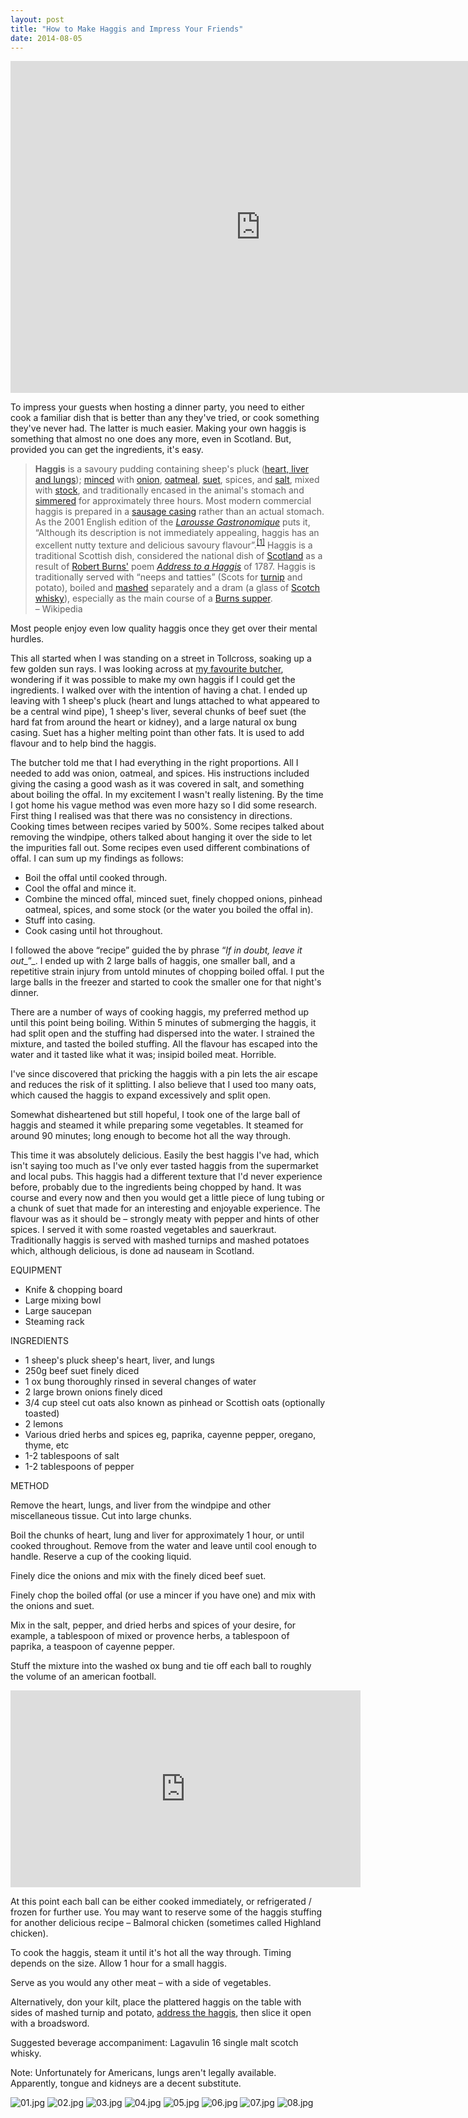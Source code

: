 ```yaml
---
layout: post
title: "How to Make Haggis and Impress Your Friends"
date: 2014-08-05
---
```

<iframe src="https://www.flickr.com/photos/41134346@N03/7149701171/in/photolist-e1vRiK-bixtJF-2EpvUV-yDdw6-yDduX-eTQmQ-96ncDa-yuVzW-biBzHT-mg1BUu-bTN64R-7uvHpN-5QHhZw-71vq1Q-71vqxu-71rpeD-71vp3Y-71vpwE-71rnmK-yuVA5-8Jjkj6-9pGNKW-ea3XaJ-axeJVQ-boQoD2-71vnHU-71vkkh-71rnJB-71vodW-RjEhb-7urCE8-juEu4S-5UEQZs-iQn5Dr-7zWFz4-9wceTG-9H12ka-hi1fqu-hi1fLu-6TSoAt-yDdtV-54Pq9-yuVA1-jDGHrp-d1w6R-fUWQaB-yuVAb-2b5Lgr-yEtmS-8jUrKy/player/" width="800" height="531" frameborder="0" allowfullscreen="allowfullscreen"></iframe>

To impress your guests when hosting a dinner party, you need to either cook a familiar dish that is better than any they've tried, or cook something they've never had. The latter is much easier. Making your own haggis is something that almost no one does any more, even in Scotland. But, provided you can get the ingredients, it's easy.

> **Haggis** is a savoury pudding containing sheep's pluck ([heart, liver and lungs](http://en.wikipedia.org/wiki/Offal "Offal")); [minced](http://en.wikipedia.org/wiki/Mincing "Mincing") with [onion](http://en.wikipedia.org/wiki/Onion "Onion"), [oatmeal](http://en.wikipedia.org/wiki/Oatmeal "Oatmeal"), [suet](http://en.wikipedia.org/wiki/Suet "Suet"), spices, and [salt](http://en.wikipedia.org/wiki/Salt "Salt"), mixed with [stock](http://en.wikipedia.org/wiki/Stock_(food) "Stock (food)"), and traditionally encased in the animal's stomach and [simmered](http://en.wikipedia.org/wiki/Simmer "Simmer") for approximately three hours. Most modern commercial haggis is prepared in a [sausage casing](http://en.wikipedia.org/wiki/Sausage_casing "Sausage casing") rather than an actual stomach. As the 2001 English edition of the _[Larousse Gastronomique](http://en.wikipedia.org/wiki/Larousse_Gastronomique "Larousse Gastronomique")_ puts it, “Although its description is not immediately appealing, haggis has an excellent nutty texture and delicious savoury flavour”.<sup>[[1]](http://en.wikipedia.org/wiki/Haggis#cite_note-1)</sup> Haggis is a traditional Scottish dish, considered the national dish of [Scotland](http://en.wikipedia.org/wiki/Scotland "Scotland") as a result of [Robert Burns'](http://en.wikipedia.org/wiki/Robert_Burns "Robert Burns") poem _[Address to a Haggis](http://en.wikipedia.org/wiki/Address_to_a_Haggis "Address to a Haggis")_ of 1787\. Haggis is traditionally served with “neeps and tatties” (Scots for [turnip](http://en.wikipedia.org/wiki/Rutabaga "Rutabaga") and potato), boiled and [mashed](http://en.wikipedia.org/wiki/Mashed_potato "Mashed potato") separately and a dram (a glass of [Scotch whisky](http://en.wikipedia.org/wiki/Scotch_whisky "Scotch whisky")), especially as the main course of a [Burns supper](http://en.wikipedia.org/wiki/Burns_supper "Burns supper").  
> – Wikipedia

Most people enjoy even low quality haggis once they get over their mental hurdles.

This all started when I was standing on a street in Tollcross, soaking up a few golden sun rays. I was looking across at [my favourite butcher](http://www.johnsaunderson.co.uk/), wondering if it was possible to make my own haggis if I could get the ingredients. I walked over with the intention of having a chat. I ended up leaving with 1 sheep's pluck (heart and lungs attached to what appeared to be a central wind pipe), 1 sheep's liver, several chunks of beef suet (the hard fat from around the heart or kidney), and a large natural ox bung casing. Suet has a higher melting point than other fats. It is used to add flavour and to help bind the haggis.

The butcher told me that I had everything in the right proportions. All I needed to add was onion, oatmeal, and spices. His instructions included giving the casing a good wash as it was covered in salt, and something about boiling the offal. In my excitement I wasn't really listening. By the time I got home his vague method was even more hazy so I did some research. First thing I realised was that there was no consistency in directions. Cooking times between recipes varied by 500%. Some recipes talked about removing the windpipe, others talked about hanging it over the side to let the impurities fall out. Some recipes even used different combinations of offal. I can sum up my findings as follows:

*   Boil the offal until cooked through.
*   Cool the offal and mince it.
*   Combine the minced offal, minced suet, finely chopped onions, pinhead oatmeal, spices, and some stock (or the water you boiled the offal in).
*   Stuff into casing.
*   Cook casing until hot throughout.

I followed the above “recipe” guided the by phrase “_If in doubt, leave it out__”_. I ended up with 2 large balls of haggis, one smaller ball, and a repetitive strain injury from untold minutes of chopping boiled offal. I put the large balls in the freezer and started to cook the smaller one for that night's dinner.

There are a number of ways of cooking haggis, my preferred method up until this point being boiling. Within 5 minutes of submerging the haggis, it had split open and the stuffing had dispersed into the water. I strained the mixture, and tasted the boiled stuffing. All the flavour has escaped into the water and it tasted like what it was; insipid boiled meat. Horrible.

I've since discovered that pricking the haggis with a pin lets the air escape and reduces the risk of it splitting. I also believe that I used too many oats, which caused the haggis to expand excessively and split open.

Somewhat disheartened but still hopeful, I took one of the large ball of haggis and steamed it while preparing some vegetables. It steamed for around 90 minutes; long enough to become hot all the way through.

This time it was absolutely delicious. Easily the best haggis I've had, which isn't saying too much as I've only ever tasted haggis from the supermarket and local pubs. This haggis had a different texture that I'd never experience before, probably due to the ingredients being chopped by hand. It was course and every now and then you would get a little piece of lung tubing or a chunk of suet that made for an interesting and enjoyable experience. The flavour was as it should be – strongly meaty with pepper and hints of other spices. I served it with some roasted vegetables and sauerkraut. Traditionally haggis is served with mashed turnips and mashed potatoes which, although delicious, is done ad nauseam in Scotland.

EQUIPMENT
*   Knife & chopping board
*   Large mixing bowl
*   Large saucepan
*   Steaming rack

INGREDIENTS
*   1 sheep's pluck <span class="ExtraInfo">sheep's heart, liver, and lungs</span>
*   250g beef suet <span class="ExtraInfo">finely diced</span>
*   1 ox bung <span class="ExtraInfo">thoroughly rinsed in several changes of water</span>
*   2 large brown onions <span class="ExtraInfo">finely diced</span>
*   3/4 cup steel cut oats <span class="ExtraInfo"><span style="line-height: 15px;">also known as pinhead or Scottish oats (optionally toasted)</span></span>
*   2 lemons
*   Various dried herbs and spices <span class="ExtraInfo">eg, paprika, cayenne pepper, oregano, thyme, etc</span>
*   1-2 tablespoons of salt
*   1-2 tablespoons of pepper

METHOD

Remove the heart, lungs, and liver from the windpipe and other miscellaneous tissue. Cut into large chunks.

Boil the chunks of heart, lung and liver for approximately 1 hour, or until cooked throughout. Remove from the water and leave until cool enough to handle. Reserve a cup of the cooking liquid.

Finely dice the onions and mix with the finely diced beef suet.

Finely chop the boiled offal (or use a mincer if you have one) and mix with the onions and suet.

Mix in the salt, pepper, and dried herbs and spices of your desire, for example, a tablespoon of mixed or provence herbs, a tablespoon of paprika, a teaspoon of cayenne pepper.

Stuff the mixture into the washed ox bung and tie off each ball to roughly the volume of an american football.

<iframe src="https://www.youtube.com/embed/K9QXwBdLUZs?start=215&amp;end=240" width="560" height="315" frameborder="0" allowfullscreen="allowfullscreen"></iframe>  

At this point each ball can be either cooked immediately, or refrigerated / frozen for further use. You may want to reserve some of the haggis stuffing for another delicious recipe – Balmoral chicken (sometimes called Highland chicken).

To cook the haggis, steam it until it's hot all the way through. Timing depends on the size. Allow 1 hour for a small haggis.

Serve as you would any other meat – with a side of vegetables.

Alternatively, don your kilt, place the plattered haggis on the table with sides of mashed turnip and potato, [address the haggis](http://www.robertburns.org.uk/Assets/Poems_Songs/toahaggis.htm), then slice it open with a broadsword.

Suggested beverage accompaniment: Lagavulin 16 single malt scotch whisky.

Note: Unfortunately for Americans, lungs aren't legally available. Apparently, tongue and kidneys are a decent substitute.

![01.jpg](/images/haggis/01.jpg)
![02.jpg](/images/haggis/02.jpg)
![03.jpg](/images/haggis/03.jpg)
![04.jpg](/images/haggis/04.jpg)
![05.jpg](/images/haggis/05.jpg)
![06.jpg](/images/haggis/06.jpg)
![07.jpg](/images/haggis/07.jpg)
![08.jpg](/images/haggis/08.jpg)
